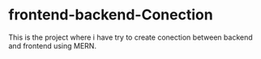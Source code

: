 # frontend-backend-Conection
This is the project where i have try to create conection between backend and frontend using MERN.
